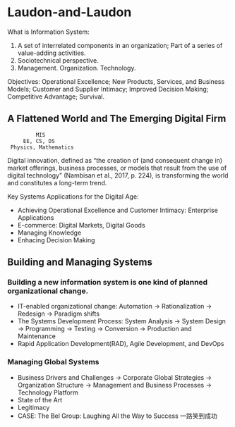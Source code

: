 # Laudon-and-Laudon

What is Information System: 
1. A set of interrelated components in an organization; Part of a series of value-adding activities.
2. Sociotechnical perspective.
3. Management. Organization. Technology.

Objectives: Operational Excellence; New Products, Services, and Business Models; Customer and Supplier Intimacy; Improved Decision Making; Competitive Advantage; Survival.

## A Flattened World and The Emerging Digital Firm

             MIS
         EE, CS, DS
     Physics, Mathematics

Digital innovation, defined as “the creation of (and consequent change in) market offerings, business processes, or
models that result from the use of digital technology” (Nambisan et al., 2017, p. 224), is transforming the world and constitutes a long-term trend.

Key Systems Applications for the Digital Age:
- Achieving Operational Excellence and Customer Intimacy: Enterprise Applications
- E-commerce: Digital Markets, Digital Goods
- Managing Knowledge
- Enhacing Decision Making 

## Building and Managing Systems
### Building a new information system is one kind of planned **organizational change**.
- IT-enabled organizational change: Automation -> Rationalization -> Redesign -> Paradigm shifts
- The Systems Development Process: System Analysis -> System Design -> Programming -> Testing -> Conversion -> Production and Maintenance
- Rapid Application Development(RAD), Agile Development, and DevOps
### Managing Global Systems
- Business Drivers and Challenges -> Corporate Global Strategies -> Organization Structure -> Management and Business Processes -> Technology Platform
- State of the Art
- Legitimacy
- CASE: The Bel Group: Laughing All the Way to Success 一路笑到成功
